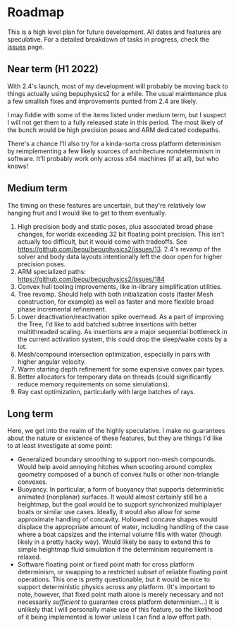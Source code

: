 # Roadmap

This is a high level plan for future development. All dates and features are speculative. For a detailed breakdown of tasks in progress, check the [issues](https://github.com/bepu/bepuphysics2/issues) page.

## Near term (H1 2022)

With 2.4's launch, most of my development will probably be moving back to things actually using bepuphysics2 for a while. The usual maintenance plus a few smallish fixes and improvements punted from 2.4 are likely.

I may fiddle with some of the items listed under medium term, but I suspect I will not get them to a fully released state in this period. The most likely of the bunch would be high precision poses and ARM dedicated codepaths.

There's a chance I'll also try for a kinda-sorta cross platform determinism by reimplementing a few likely sources of architecture nondeterminism in software. It'll probably work only across x64 machines (if at all), but who knows!

## Medium term

The timing on these features are uncertain, but they're relatively low hanging fruit and I would like to get to them eventually.

1. High precision body and static poses, plus associated broad phase changes, for worlds exceeding 32 bit floating point precision. This isn't actually too difficult, but it would come with tradeoffs. See https://github.com/bepu/bepuphysics2/issues/13. 2.4's revamp of the solver and body data layouts intentionally left the door open for higher precision poses.
2. ARM specialized paths: https://github.com/bepu/bepuphysics2/issues/184
3. Convex hull tooling improvements, like in-library simplification utilities.
4. Tree revamp. Should help with both initialization costs (faster Mesh construction, for example) as well as faster and more flexible broad phase incremental refinement.
5. Lower deactivation/reactivation spike overhead. As a part of improving the Tree, I'd like to add batched subtree insertions with better multithreaded scaling. As insertions are a major sequential bottleneck in the current activation system, this could drop the sleep/wake costs by a lot.
6. Mesh/compound intersection optimization, especially in pairs with higher angular velocity.
7. Warm starting depth refinement for some expensive convex pair types.
8. Better allocators for temporary data on threads (could significantly reduce memory requirements on some simulations).
9. Ray cast optimization, particularly with large batches of rays.


## Long term

Here, we get into the realm of the highly speculative. I make no guarantees about the nature or existence of these features, but they are things I'd like to at least investigate at some point:

- Generalized boundary smoothing to support non-mesh compounds. Would help avoid annoying hitches when scooting around complex geometry composed of a bunch of convex hulls or other non-triangle convexes.
- Buoyancy. In particular, a form of buoyancy that supports deterministic animated (nonplanar) surfaces. It would almost certainly still be a heightmap, but the goal would be to support synchronized multiplayer boats or similar use cases. Ideally, it would also allow for some approximate handling of concavity. Hollowed concave shapes would displace the appropriate amount of water, including handling of the case where a boat capsizes and the internal volume fills with water (though likely in a pretty hacky way). Would likely be easy to extend this to simple heightmap fluid simulation if the determinism requirement is relaxed.
- Software floating point or fixed point math for cross platform determinism, or swapping to a restricted subset of reliable floating point operations. This one is pretty questionable, but it would be nice to support deterministic physics across any platform. (It's important to note, however, that fixed point math alone is merely necessary and not necessarily *sufficient* to guarantee cross platform determinism...) It is unlikely that I will personally make use of this feature, so the likelihood of it being implemented is lower unless I can find a low effort path.